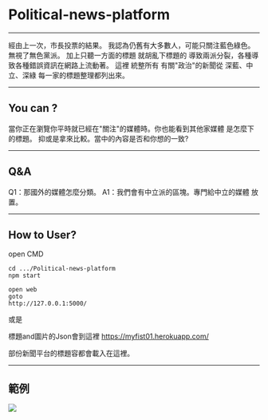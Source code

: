 

# Political-news-platform

<!-- Put the link to this slide here so people can follow -->


---

經由上一次，市長投票的結果。
我認為仍舊有大多數人，可能只關注藍色綠色。
無視了無色黨派。
加上只聽一方面的標題 就胡亂下標題的 導致兩派分裂，各種導致各種錯誤資訊在網路上流動著。
這裡
統整所有 有關"政治"的新聞從 深藍、中立、深綠 每一家的標題整理都列出來。

---

## You can ?

當你正在瀏覽你平時就已經在"關注"的媒體時。你也能看到其他家媒體 是怎麼下的標題。 抑或是拿來比較。當中的內容是否和你想的一致?


---

## Q&A
Q1：那國外的媒體怎麼分類。
A1：我們會有中立派的區塊。專門給中立的媒體 放置。

---

## How to User?


open CMD
```
cd .../Political-news-platform
npm start

open web
goto
http://127.0.0.1:5000/

```

或是 

標題and圖片的Json會到這裡
https://myfist01.herokuapp.com/


部份新聞平台的標題容都會載入在這裡。

---

## 範例
![](https://i.imgur.com/Cmk4Ff0.png)
